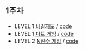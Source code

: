 
## 1주차

- LEVEL 1 [비밀지도](https://programmers.co.kr/learn/courses/30/lessons/17681) / [code](week1/비밀지도.py)
- LEVEL 1 [다트 게임](https://programmers.co.kr/learn/courses/30/lessons/17682) / [code](week1/다트게임.py)
- LEVEL 2 [N진수 게임](https://programmers.co.kr/learn/courses/30/lessons/17687) / [code](week1/N진수게임.py)
